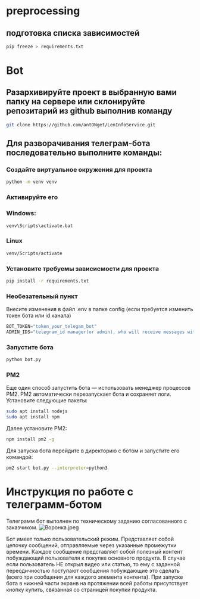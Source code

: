 # preprocessing
## подготовка списка зависимостей
```bash
pip freeze > requirements.txt
```

# Bot
## Разархивируйте проект в выбранную вами папку на сервере или склонируйте репозитарий из github выполнив команду
```bash
git clone https://github.com/antONget/LenInfoService.git
```
## Для разворачивания телеграм-бота последовательно выполните команды:
### Создайте виртуальное окружения для проекта
```bash
python -m venv venv
```
### Активируйте его
### Windows:
```bash
venv\Scripts\activate.bat
```
### Linux
```bash
venv/Scripts/activate
```
### Установите требуемы зависисмости для проекта
```bash 
pip install -r requirements.txt
```
### Необезательный пункт
Внесите изменения в файл .env в папке config (если требуется изменить токен бота или id канала)
```python 
BOT_TOKEN="token_your_telegam_bot"
ADMIN_IDS="telegram_id manager(or admin), who will receive messages with orders"
```
### Запустите бота
```bash 
python bot.py 
```

### PM2
Еще один способ запустить бота — использовать менеджер процессов PM2. PM2 автоматически перезапускает бота и сохраняет логи.
Установите следующие пакеты:
```bash 
sudo apt install nodejs
sudo apt install npm
```
Далее установите PM2:
```bash 
npm install pm2 -g
```
Для запуска бота перейдите в директорию с ботом и запустите его командой:
```bash 
pm2 start bot.py --interpreter=python3
```
# Инструкция по работе с телеграмм-ботом
Телеграмм бот выполнен по техническому заданию согласованного с заказчиком.
![Воронка.jpeg](resources%2F%D0%92%D0%BE%D1%80%D0%BE%D0%BD%D0%BA%D0%B0.jpeg)

Бот имеет только пользовательский режим.
Представляет собой цепочку сообщений, отправляемые через указанные промежутки времени.
Каждое сообщение представляет собой полезный контент побуждающий пользователя к покупке основного продукта.
В случае если пользователь НЕ открыл видео или статью, то ему с заданной переодичностью поступают сообщения побуждающие это сделать (всего три сообщения для каждого элемента контента).
При запуске бота в нижней части экранв на протяжении всей работы присутствует кнопку купить, связанная со страницей покупки продукта.

